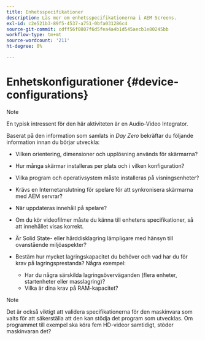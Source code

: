 ```yaml
---
title: Enhetsspecifikationer
description: Läs mer om enhetsspecifikationerna i AEM Screens.
exl-id: c2e521b3-89f5-4537-a751-0bfa031286c4
source-git-commit: cdff56f0807f6d5fea4a4b1d545aecb1e80245bb
workflow-type: tm+mt
source-wordcount: '211'
ht-degree: 0%

---
```


# Enhetskonfigurationer {#device-configurations}

>[!NOTE]
>
>En typisk intressent för den här aktiviteten är en Audio-Video Integrator.

Baserat på den information som samlats in *Day Zero* bekräftar du följande information innan du börjar utveckla:

* Vilken orientering, dimensioner och upplösning används för skärmarna?

* Hur många skärmar installeras per plats och i vilken konfiguration?

* Vilka program och operativsystem måste installeras på visningsenheter?

* Krävs en Internetanslutning för spelare för att synkronisera skärmarna med AEM servrar?

* När uppdateras innehåll på spelare?

* Om du kör videofilmer måste du känna till enhetens specifikationer, så att innehållet visas korrekt.

* Är Solid State- eller hårddisklagring lämpligare med hänsyn till ovanstående miljöaspekter?

* Bestäm hur mycket lagringskapacitet du behöver och vad har du för krav på lagringsprestanda? Några exempel:
   * Har du några särskilda lagringsöverväganden (flera enheter, startenheter eller masslagring)?
   * Vilka är dina krav på RAM-kapacitet?


>[!NOTE]
>
>Det är också viktigt att validera specifikationerna för den maskinvara som valts för att säkerställa att den kan stödja det program som utvecklas. Om programmet till exempel ska köra fem HD-videor samtidigt, stöder maskinvaran det?
